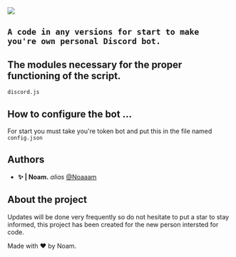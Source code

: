 ![](https://i.servimg.com/u/f66/20/08/95/81/sans_t11.png)

## `A code in any versions for start to make you're own personal Discord bot.`

















## The modules necessary for the proper functioning of the script.

``discord.js``

## How to configure the bot ...


For start you must take you're token bot and put this in the file named ``config.json``

## Authors

* **✨ | Noam.** _alias_ [@Noaaam](https://github.com/Noaaam)

## About the project

Updates will be done very frequently so do not hesitate to put a star to stay informed, this project has been created for the new person intersted for code.

Made with ❤️ by Noam.



